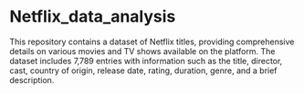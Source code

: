 # Netflix_data_analysis
This repository contains a dataset of Netflix titles, providing comprehensive details on various movies and TV shows available on the platform. The dataset includes 7,789 entries with information such as the title, director, cast, country of origin, release date, rating, duration, genre, and a brief description.
